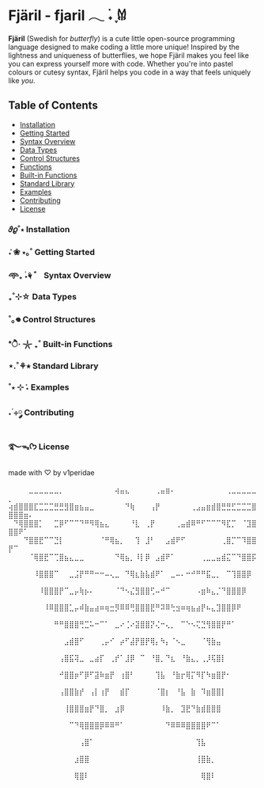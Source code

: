 # Fjäril - fjaril 𓂃 ࣪˖ ִֶָ𐀔

**Fjäril** (Swedish for _butterfly_) is a cute little open-source programming language designed to make coding a little more unique! Inspired by the lightness and uniqueness of butterflies, we hope Fjäril makes you feel like you can express yourself more with code. Whether you're into pastel colours or cutesy syntax, Fjäril helps you code in a way that feels uniquely like _you_.

## Table of Contents

- [Installation](#installation)
- [Getting Started](#getting-started)
- [Syntax Overview](#syntax-overview)
- [Data Types](#data-types)
- [Control Structures](#control-structures)
- [Functions](#functions)
- [Built-in Functions](#built-in-functions)
- [Standard Library](#standard-library)
- [Examples](#examples)
- [Contributing](#contributing)
- [License](#license)

### 𝜗𝜚˚⋆ Installation

### ݁˖ ❀ ⋆｡˚ Getting Started

### 𖥸₊ ࣪˖⚘ ゛ Syntax Overview

### ₊˚⊹☆ Data Types

### ˚｡𖦹 Control Structures

### \*ੈ‧ 𓇼 ₊˚ Built-in Functions

### ⋆.˚⚘⭒ Standard Library

### ˚⋆ ⊹ ݁˖ Examples

### ˖ ࣪⊹༘ Contributing

### ࿐ᯓᡣ𐭩 License

made with ♡ by v1peridae <br><br>
⠀⠀⠀⠀⣀⣀⣀⣀⣀⣀⡀⠀⠀⠀⠀⠀⠀⠀⠀⠀⠀⢴⣤⣄⠀⠀⠀⠀⠀⢀⣤⣶⠄⠀⠀⠀⠀⠀⠀⠀⠀⠀⠀⢀⣀⣀⣀⣀⣀⡀⠀⠀⠀⠀
⢴⣾⣿⣿⣿⣏⣉⣉⣉⣛⣛⣻⣿⣶⣦⣤⣀⠀⠀⠀⠀⠀⠀⠙⢷⠀⠀⠀⢠⡟⠀⠀⠀⠀⠀⠀⢀⣠⣤⣶⣾⣿⣛⣛⣋⣉⣉⣉⣿⣿⣿⣿⣶⠄
⠀⠙⢿⣿⣿⣿⡁⠀⠀⣉⡿⠋⠉⠉⠙⠛⠻⢿⣦⣄⠀⠀⠀⠀⠘⣇⠀⢀⡟⠀⠀⠀⠀⢀⣤⣾⠿⠛⠋⠉⠉⠉⠻⣏⡉⠀⠈⣹⣿⣿⣿⠟⠁⠀
⠀⠀⠀⠙⣿⣿⣟⠉⠉⣙⡇⠀⠀⠀⠀⠀⠀⠀⠈⠛⢿⣦⡀⠀⠀⢹⠀⣸⠃⠀⠀⣠⣾⠟⠋⠀⠀⠀⠀⠀⠀⠀⢀⣿⡉⠉⠹⣿⣿⡟⠉⠀⠀⠀
⠀⠀⠀⠀⠈⢿⣿⣟⠉⢉⣿⣦⣄⣀⣀⠀⠀⠀⠀⠀⠀⠙⢿⣦⡀⠸⡇⡿⠀⣠⣾⠟⠁⠀⠀⠀⠀⠀⢀⣀⣀⣤⣾⣍⠉⠙⣿⣿⡯⠀⠀⠀⠀⠀
⠀⠀⠀⠀⠀⠸⣿⣿⣿⠉⠀⠀⣀⣨⡟⠛⠛⠒⠒⠤⢄⣀⠀⠙⢿⣆⣷⣧⣾⠟⠁⠀⣀⠤⠄⠒⠚⠛⠛⣯⣀⡀⠀⠉⢹⣿⣿⡿⠀⠀⠀⠀⠀⠀
⠀⠀⠀⠀⠀⠀⠸⣿⣿⣿⡟⠉⣀⡤⢷⡦⠄⠀⠀⠀⠀⠈⠙⠢⣌⣻⣿⣿⢋⠤⠚⠉⠀⠀⠀⠀⠀⠠⣶⠷⣄⡈⠙⣿⣿⣿⡿⠀⠀⠀⠀⠀⠀⠀
⠀⠀⠀⠀⠀⠀⠀⠸⠿⣿⣿⣿⣁⡤⠾⣷⣤⣴⠶⢶⣒⡻⠿⠿⢛⣿⣿⣿⣟⠛⠽⠿⢓⣲⠶⢶⣦⣴⡟⠦⣄⣹⣿⣿⡿⠟⠀⠀⠀⠀⠀⠀⠀⠀
⠀⠀⠀⠀⠀⠀⠀⠀⠀⠛⠛⣿⣿⣿⢛⣉⠥⠒⠉⠁⠀⣀⠔⢈⠔⣽⣿⣿⡝⢌⠒⢄⡀⠀⠉⠑⠢⢍⣙⢻⣿⣿⡟⠛⠁⠀⠀⠀⠀⠀⠀⠀⠀⠀
⠀⠀⠀⠀⠀⠀⠀⠀⠀⠀⠀⣠⣾⣿⠋⠀⠀⠀⢀⡤⠊⠀⡴⠋⣼⡟⣿⡟⢿⡄⠳⡄⠈⠢⣀⠀⠀⠀⠈⢻⣷⣤⠀⠀⠀⠀⠀⠀⠀⠀⠀⠀⠀⠀
⠀⠀⠀⠀⠀⠀⠀⠀⠀⠀⢠⣿⣯⢽⣀⠀⣀⣴⡏⠀⢀⡞⠁⣸⡿⠀⠉⠀⠘⣿⡀⠙⣆⠀⠘⣷⣄⡀⢀⡸⢯⣿⡇⠀⠀⠀⠀⠀⠀⠀⠀⠀⠀⠀
⠀⠀⠀⠀⠀⠀⠀⠀⠀⠀⠚⣿⣿⡶⠋⡿⠋⣽⠷⣶⡟⠀⢰⣿⠃⠀⠀⠀⠀⢹⣧⠀⠘⣷⡖⢿⡍⠻⡏⠳⣶⣿⡟⠂⠀⠀⠀⠀⠀⠀⠀⠀⠀⠀
⠀⠀⠀⠀⠀⠀⠀⠀⠀⠀⢠⣿⣿⣷⡞⠀⢠⡇⢰⡟⠀⠀⣾⡏⠀⠀⠀⠀⠀⠈⣿⡆⠀⠘⣧⠀⣷⠀⠹⣶⣿⣿⡇⠀⠀⠀⠀⠀⠀⠀⠀⠀⠀⠀
⠀⠀⠀⠀⠀⠀⠀⠀⠀⠀⠀⢸⣿⣿⣿⣶⡟⠙⣿⡀⠀⣰⡿⠀⠀⠀⠀⠀⠀⠀⠸⣷⡀⠀⣹⣟⠙⣷⣾⣿⣿⣿⠀⠀⠀⠀⠀⠀⠀⠀⠀⠀⠀⠀
⠀⠀⠀⠀⠀⠀⠀⠀⠀⠀⠀⠀⠉⠙⢿⣿⣿⣿⡿⠿⠿⠛⠁⠀⠀⠀⠀⠀⠀⠀⠀⠙⠿⠿⠿⣿⣿⣿⣿⠟⠉⠁⠀⠀⠀⠀⠀⠀⠀⠀⠀⠀⠀⠀
⠀⠀⠀⠀⠀⠀⠀⠀⠀⠀⠀⠀⠀⠀⢠⣿⠁⠀⠀⠀⠀⠀⠀⠀⠀⠀⠀⠀⠀⠀⠀⠀⠀⠀⠀⠀⠀⢹⣧⠀⠀⠀⠀⠀⠀⠀⠀⠀⠀⠀⠀⠀⠀⠀
⠀⠀⠀⠀⠀⠀⠀⠀⠀⠀⠀⠀⠀⣰⣿⣿⠀⠀⠀⠀⠀⠀⠀⠀⠀⠀⠀⠀⠀⠀⠀⠀⠀⠀⠀⠀⠀⢸⣿⣷⡀⠀⠀⠀⠀⠀⠀⠀⠀⠀⠀⠀⠀⠀
⠀⠀⠀⠀⠀⠀⠀⠀⠀⠀⠀⠀⠀⢿⣿⠇⠀⠀⠀⠀⠀⠀⠀⠀⠀⠀⠀⠀⠀⠀⠀⠀⠀⠀⠀⠀⠀⠀⢿⣿⠇⠀⠀⠀⠀⠀⠀⠀⠀⠀⠀⠀⠀⠀
